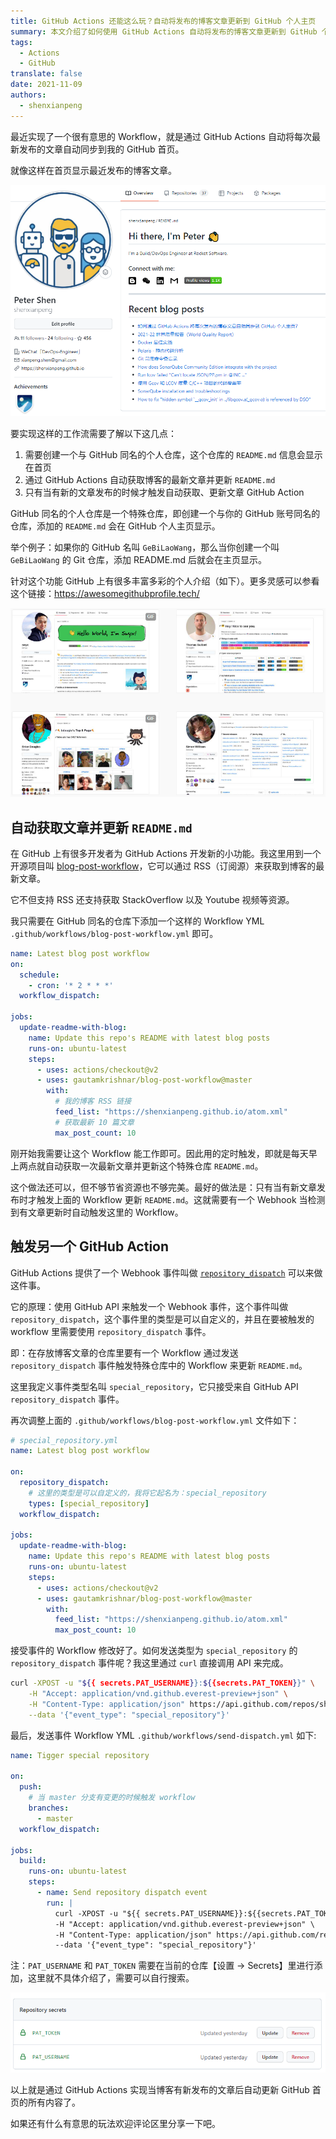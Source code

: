 ```yaml
---
title: GitHub Actions 还能这么玩？自动将发布的博客文章更新到 GitHub 个人主页
summary: 本文介绍了如何使用 GitHub Actions 自动将发布的博客文章更新到 GitHub 个人主页，提升个人主页的动态性和可读性。
tags:
  - Actions
  - GitHub
translate: false
date: 2021-11-09
authors:
  - shenxianpeng
---
```


最近实现了一个很有意思的 Workflow，就是通过 GitHub Actions 自动将每次最新发布的文章自动同步到我的 GitHub 首页。

就像这样在首页显示最近发布的博客文章。

![最终效果](final.png)

要实现这样的工作流需要了解以下这几点：

1. 需要创建一个与 GitHub 同名的个人仓库，这个仓库的 `README.md` 信息会显示在首页
2. 通过 GitHub Actions 自动获取博客的最新文章并更新 `README.md`
3. 只有当有新的文章发布的时候才触发自动获取、更新文章 GitHub Action



GitHub 同名的个人仓库是一个特殊仓库，即创建一个与你的 GitHub 账号同名的仓库，添加的 `README.md` 会在 GitHub 个人主页显示。

举个例子：如果你的 GitHub 名叫 `GeBiLaoWang`，那么当你创建一个叫 `GeBiLaoWang` 的 Git 仓库，添加 README.md 后就会在主页显示。

针对这个功能 GitHub 上有很多丰富多彩的个人介绍（如下）。更多灵感可以参看这个链接：https://awesomegithubprofile.tech/

![profile](profile.png)

## 自动获取文章并更新 `README.md`

在 GitHub 上有很多开发者为 GitHub Actions 开发新的小功能。我这里用到一个开源项目叫 [blog-post-workflow](https://github.com/gautamkrishnar/blog-post-workflow)，它可以通过 RSS（订阅源）来获取到博客的最新文章。

它不但支持 RSS 还支持获取 StackOverflow 以及 Youtube 视频等资源。

我只需要在 GitHub 同名的仓库下添加一个这样的 Workflow YML `.github/workflows/blog-post-workflow.yml` 即可。

```yml
name: Latest blog post workflow
on:
  schedule:
    - cron: '* 2 * * *'
  workflow_dispatch:

jobs:
  update-readme-with-blog:
    name: Update this repo's README with latest blog posts
    runs-on: ubuntu-latest
    steps:
      - uses: actions/checkout@v2
      - uses: gautamkrishnar/blog-post-workflow@master
        with:
          # 我的博客 RSS 链接
          feed_list: "https://shenxianpeng.github.io/atom.xml"
          # 获取最新 10 篇文章
          max_post_count: 10
```

刚开始我需要让这个 Workflow 能工作即可。因此用的定时触发，即就是每天早上两点就自动获取一次最新文章并更新这个特殊仓库 `README.md`。

这个做法还可以，但不够节省资源也不够完美。最好的做法是：只有当有新文章发布时才触发上面的 Workflow 更新 `README.md`。这就需要有一个 Webhook 当检测到有文章更新时自动触发这里的 Workflow。

## 触发另一个 GitHub Action

GitHub Actions 提供了一个 Webhook 事件叫做 [`repository_dispatch`](https://docs.github.com/en/actions/learn-github-actions/events-that-trigger-workflows#repository_dispatch) 可以来做这件事。

它的原理：使用 GitHub API 来触发一个 Webhook 事件，这个事件叫做 `repository_dispatch`，这个事件里的类型是可以自定义的，并且在要被触发的 workflow 里需要使用 `repository_dispatch` 事件。

即：在存放博客文章的仓库里要有一个 Workflow 通过发送 `repository_dispatch` 事件触发特殊仓库中的 Workflow 来更新 `README.md`。

这里我定义事件类型名叫 `special_repository`，它只接受来自 GitHub API `repository_dispatch` 事件。

再次调整上面的 `.github/workflows/blog-post-workflow.yml` 文件如下：

```yml
# special_repository.yml
name: Latest blog post workflow

on:
  repository_dispatch:
    # 这里的类型是可以自定义的，我将它起名为：special_repository
    types: [special_repository]
  workflow_dispatch:

jobs:
  update-readme-with-blog:
    name: Update this repo's README with latest blog posts
    runs-on: ubuntu-latest
    steps:
      - uses: actions/checkout@v2
      - uses: gautamkrishnar/blog-post-workflow@master
        with:
          feed_list: "https://shenxianpeng.github.io/atom.xml"
          max_post_count: 10
```

接受事件的 Workflow 修改好了。如何发送类型为 `special_repository` 的 `repository_dispatch` 事件呢？我这里通过 `curl` 直接调用 API 来完成。

```bash
curl -XPOST -u "${{ secrets.PAT_USERNAME}}:${{secrets.PAT_TOKEN}}" \
    -H "Accept: application/vnd.github.everest-preview+json" \
    -H "Content-Type: application/json" https://api.github.com/repos/shenxianpeng/shenxianpeng/dispatches \
    --data '{"event_type": "special_repository"}'
```

最后，发送事件 Workflow YML `.github/workflows/send-dispatch.yml` 如下:

```yml
name: Tigger special repository

on:
  push:
    # 当 master 分支有变更的时候触发 workflow
    branches:
      - master
  workflow_dispatch:

jobs:
  build:
    runs-on: ubuntu-latest
    steps:
      - name: Send repository dispatch event
        run: |
          curl -XPOST -u "${{ secrets.PAT_USERNAME}}:${{secrets.PAT_TOKEN}}" \
          -H "Accept: application/vnd.github.everest-preview+json" \
          -H "Content-Type: application/json" https://api.github.com/repos/shenxianpeng/shenxianpeng/dispatches \
          --data '{"event_type": "special_repository"}'
```

注：`PAT_USERNAME` 和 `PAT_TOKEN` 需要在当前的仓库【设置 -> Secrets】里进行添加，这里就不具体介绍了，需要可以自行搜索。

![设置 PAT](secrets.png)

以上就是通过 GitHub Actions 实现当博客有新发布的文章后自动更新 GitHub 首页的所有内容了。

如果还有什么有意思的玩法欢迎评论区里分享一下吧。
